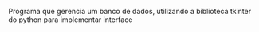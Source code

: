 Programa que gerencia um banco de dados, utilizando a biblioteca tkinter do python para implementar interface
